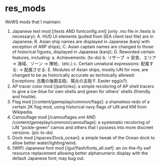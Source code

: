 # res_mods
WoWS mods that I maintain:
1. Japanese text mod [/texts AND fontconfig.xml] (only .mo file in /texts is necessary):
    A. HUD UI elements (pulled from SEA client text file) are in Japanese;
    B. Asian ship names are displayed in Japanese (kanji with exception of ARP ships);
    C. Asian captain names are changed to those of historical figures, displayed in Japanese (kanji);
    D. Reworded certain features, including:
      a. Achievements: (to-do)
      b. リザーブ -> 営舎、エリア -> 海域、ゾーン -> 陣地、(etc.)
      c. Certain unnatural expressions: 配属する: -> 配属させる:
    E. Modules of Asian ships, mostly IJN for now, are changed to be as historically accurate as technically allowed:
      Exceptions: 古鷹の後期主砲、陽炎の主砲
    F. Easter egg(s?).
2. AP tracer color mod [/particles]: a simple recoloring of AP shell tracers to give a ice-blue for own shells and green for others' shells (friendly and hostile).
3. Flag mod [/content/gameplay/common/flags]: a shameless redo of a certain 2K flag mod, using historical navy flags of IJN and KM from Wikipedia.
4. Camouflage mod [/camouflages.xml AND /content/gameplay/common/camouflage]: a systematic recoloring of IJN "pickle-green" camos and others that I possess into more discreet versions. (pic to-do)
5. Dock mod [/spaces/Dock_ocean]: a simple tweak of the Ocean dock to allow better water/lighting/wind.
6. {WIP} Japanese font mod [/gui/flash/fonts_all.swf]: an on-the-fly swf resource replacement allowing better alphanumeric display with the default Japanese font; may bug out.
